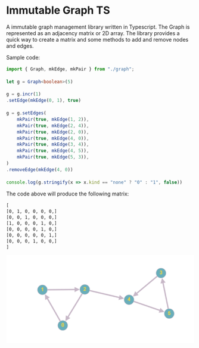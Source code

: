 # Immutable Graph TS

A immutable graph management library written in Typescript. The Graph is represented as an adjacency matrix or 2D array. 
The library provides a quick way to create a matrix and some methods to add and remove nodes and edges. 

Sample code: 

```ts
import { Graph, mkEdge, mkPair } from "./graph";

let g = Graph<boolean>(5)

g = g.incr(1)
.setEdge(mkEdge(0, 1), true)

g = g.setEdges(
    mkPair(true, mkEdge(1, 2)), 
    mkPair(true, mkEdge(2, 4)), 
    mkPair(true, mkEdge(2, 0)), 
    mkPair(true, mkEdge(4, 0)),
    mkPair(true, mkEdge(3, 4)), 
    mkPair(true, mkEdge(4, 5)),
    mkPair(true, mkEdge(5, 3)),
)
.removeEdge(mkEdge(4, 0))

console.log(g.stringify(x => x.kind == "none" ? "0" : "1", false))
```

The code above will produce the following matrix: 
```
[
[0, 1, 0, 0, 0, 0,]
[0, 0, 1, 0, 0, 0,]
[1, 0, 0, 0, 1, 0,]
[0, 0, 0, 0, 1, 0,]
[0, 0, 0, 0, 0, 1,]
[0, 0, 0, 1, 0, 0,]
]
```

![alt](./doc/sample-graph.png)
